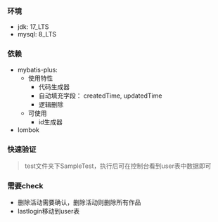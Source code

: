 ### 环境
  - jdk: 17_LTS
  - mysql: 8_LTS
### 依赖
- mybatis-plus:
  - 使用特性
    - 代码生成器
    - 自动填充字段： createdTime, updatedTime
    - 逻辑删除
  - 可使用
    - id生成器
- lombok
### 快速验证
> test文件夹下SampleTest，执行后可在控制台看到user表中数据即可 

### 需要check
- 删除活动需要确认，删除活动则删除所有作品
- lastlogin移动到user表



